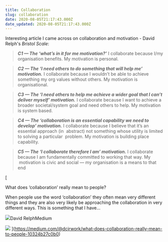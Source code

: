 ```yaml
---
title: Collaboration
slug: collaboration
date: 2020-08-05T21:17:43.000Z
date_updated: 2020-08-05T21:17:43.000Z
---
```


Interesting article I came across on collaboration and motivation - David Relph's _Bristol Scale_:

> **_C1 — The ‘what’s in it for me motivation?’_**
> I collaborate because I/my organisation benefits. My motivation is personal.

> **_C2 — The ‘I need others to do something that will help me’ motivation._**
> I collaborate because I wouldn’t be able to achieve something my org values without others. My motivation is organisational.

> **_C3 — The ‘I need others to help me achieve a wider goal that I can’t deliver myself’ motivation._**
> I collaborate because I want to achieve a broader societal/system goal and need others to help. My motivation is system based.

> **_C4 — The ‘collaboration is an essential capability we need to develop’ motivation._**
> I collaborate because I believe that it’s an essential approach (in  abstract) not something whose utility is limited to solving a particular  problem. My motivation is building place capability.

> **_C5 — The ‘I collaborate therefore I am’ motivation._**
> I collaborate because I am fundamentally committed to working that way. My  motivation is civic and social — my organisation is a means to that end

[

What does ‘collaboration’ really mean to people?

When people use the word ‘collaboration’ they often mean very different things and they are also very likely be approaching the collaboration in very different ways. This is something that I have…

![](https://cdn-images-1.medium.com/fit/c/152/152/1*8I-HPL0bfoIzGied-dzOvA.png)David RelphMedium

![](https://miro.medium.com/max/1200/1*maZncJ4v0PS4skTdo_bIyA.jpeg)
](https://medium.com/@dcjrwork/what-does-collaboration-really-mean-to-people-10324b27c0b0)
